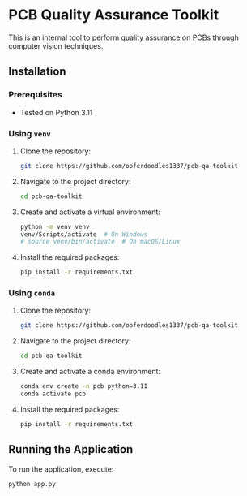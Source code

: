 # PCB Quality Assurance Toolkit

This is an internal tool to perform quality assurance on PCBs through computer vision techniques.

## Installation

### Prerequisites
- Tested on Python 3.11

### Using `venv`

1. Clone the repository:
    ```sh
    git clone https://github.com/ooferdoodles1337/pcb-qa-toolkit
    ```
2. Navigate to the project directory:
    ```sh
    cd pcb-qa-toolkit
    ```
3. Create and activate a virtual environment:
    ```sh
    python -m venv venv
    venv/Scripts/activate  # On Windows
    # source venv/bin/activate  # On macOS/Linux
    ```
4. Install the required packages:
    ```sh
    pip install -r requirements.txt
    ```

### Using `conda`

1. Clone the repository:
    ```sh
    git clone https://github.com/ooferdoodles1337/pcb-qa-toolkit
    ```
2. Navigate to the project directory:
    ```sh
    cd pcb-qa-toolkit
    ```
3. Create and activate a conda environment:
    ```sh
    conda env create -n pcb python=3.11
    conda activate pcb
    ```
4. Install the required packages:
    ```sh
    pip install -r requirements.txt
    ```

## Running the Application

To run the application, execute:
```sh
python app.py
```

